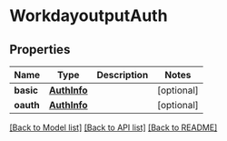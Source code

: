 # WorkdayoutputAuth

## Properties
Name | Type | Description | Notes
------------ | ------------- | ------------- | -------------
**basic** | [**AuthInfo**](AuthInfo.md) |  | [optional] 
**oauth** | [**AuthInfo**](AuthInfo.md) |  | [optional] 

[[Back to Model list]](../README.md#documentation-for-models) [[Back to API list]](../README.md#documentation-for-api-endpoints) [[Back to README]](../README.md)

